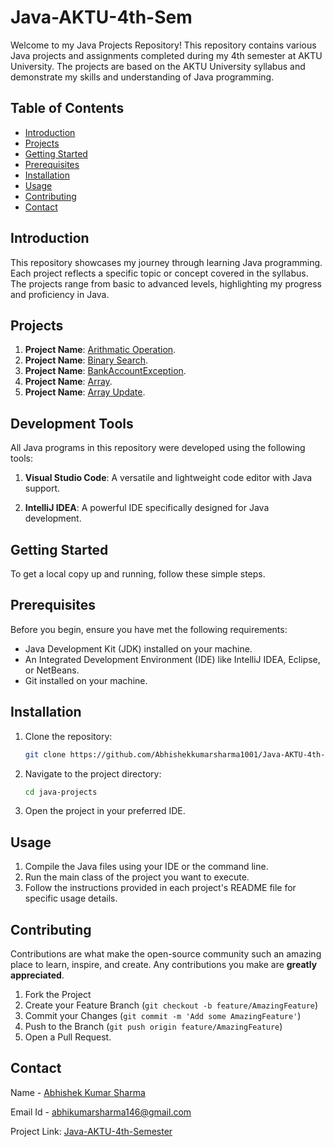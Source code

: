 # Java-AKTU-4th-Sem 

Welcome to my Java Projects Repository! This repository contains various Java projects and assignments completed during my 4th semester at AKTU University. The projects are based on the AKTU University syllabus and demonstrate my skills and understanding of Java programming.

## Table of Contents 

- [Introduction](#introduction)
- [Projects](#projects)
- [Getting Started](#getting-started)
- [Prerequisites](#prerequisites)
- [Installation](#installation)
- [Usage](#usage)
- [Contributing](#contributing)
- [Contact](#contact)

## Introduction

This repository showcases my journey through learning Java programming. Each project reflects a specific topic or concept covered in the syllabus. The projects range from basic to advanced levels, highlighting my progress and proficiency in Java.

## Projects

1. **Project Name**: [Arithmatic Operation](https://github.com/Abhishekkumarsharma1001/Java-AKTU-4th-Sem/blob/main/ArithOperator.java).
2. **Project Name**: [Binary Search](https://github.com/Abhishekkumarsharma1001/Java-AKTU-4th-Sem/blob/main/BinarySearch.java).
3. **Project Name**: [BankAccountException](https://github.com/Abhishekkumarsharma1001/Java-AKTU-4th-Sem/blob/main/BankAccountException.java).
4. **Project Name**: [Array](https://github.com/Abhishekkumarsharma1001/Java-AKTU-4th-Sem/blob/main/array.java).
5. **Project Name**: [Array Update](https://github.com/Abhishekkumarsharma1001/Java-AKTU-4th-Sem/blob/main/arrayupdate.java).
   

## Development Tools
All Java programs in this repository were developed using the following tools:

1. **Visual Studio Code**: A versatile and lightweight code editor with Java support.

2. **IntelliJ IDEA**: A powerful IDE specifically designed for Java development.


## Getting Started

To get a local copy up and running, follow these simple steps.

## Prerequisites

Before you begin, ensure you have met the following requirements:
- Java Development Kit (JDK) installed on your machine.
- An Integrated Development Environment (IDE) like IntelliJ IDEA, Eclipse, or NetBeans.
- Git installed on your machine.

## Installation

1. Clone the repository:
    ```sh
    git clone https://github.com/Abhishekkumarsharma1001/Java-AKTU-4th-Sem.git
    ```
2. Navigate to the project directory:
    ```sh
    cd java-projects
    ```
3. Open the project in your preferred IDE.

## Usage

1. Compile the Java files using your IDE or the command line.
2. Run the main class of the project you want to execute.
3. Follow the instructions provided in each project's README file for specific usage details.

## Contributing

Contributions are what make the open-source community such an amazing place to learn, inspire, and create. Any contributions you make are **greatly appreciated**.

1. Fork the Project
2. Create your Feature Branch (`git checkout -b feature/AmazingFeature`)
3. Commit your Changes (`git commit -m 'Add some AmazingFeature'`)
4. Push to the Branch (`git push origin feature/AmazingFeature`)
5. Open a Pull Request.

## Contact

Name - [Abhishek Kumar Sharma](https://www.linkedin.com/in/abhishek-kumar-sharma-3b2bb0213/)

Email Id - [abhikumarsharma146@gmail.com](mailto:abhikumarsharma146@example.com)

Project Link: [Java-AKTU-4th-Semester](https://github.com/Abhishekkumarsharma1001/Java-AKTU-4th-Sem.git)
